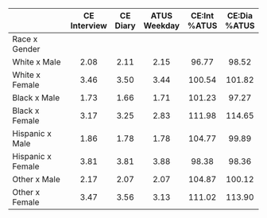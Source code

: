 
|                      | CE<br>Interview |  CE<br>Diary | ATUS<br>Weekday | CE:Int<br>%ATUS | CE:Dia<br>%ATUS |
| -------------------- | :----------: | :----------: | :----------: | :----------: | :----------: |
| Race x Gender        |              |              |              |              |              |
| White x Male         |         2.08 |         2.11 |         2.15 |        96.77 |        98.52 |
| White x Female       |         3.46 |         3.50 |         3.44 |       100.54 |       101.82 |
| Black x Male         |         1.73 |         1.66 |         1.71 |       101.23 |        97.27 |
| Black x Female       |         3.17 |         3.25 |         2.83 |       111.98 |       114.65 |
| Hispanic x Male      |         1.86 |         1.78 |         1.78 |       104.77 |        99.89 |
| Hispanic x Female    |         3.81 |         3.81 |         3.88 |        98.38 |        98.36 |
| Other x Male         |         2.17 |         2.07 |         2.07 |       104.87 |       100.12 |
| Other x Female       |         3.47 |         3.56 |         3.13 |       111.02 |       113.90 |


